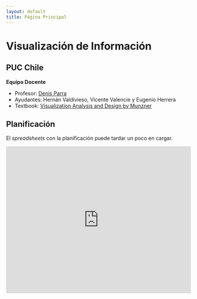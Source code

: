```yaml
---
layout: default
title: Página Principal
---
```

# Visualización de Información
## PUC Chile


**Equipo Docente**
- Profesor: [Denis Parra](http://web.ing.puc.cl/~dparra/)
- Ayudantes: Hernán Valdivieso, Vicente Valencie y Eugenio Herrera
- Textbook: [Visualization Analysis and Design by Munzner](https://www.cs.ubc.ca/~tmm/vadbook/)

## Planificación

El _spreadsheets_ con la planificación puede tardar un poco en cargar.

<iframe src="https://docs.google.com/spreadsheets/d/e/2PACX-1vRxcrC3tRa-E2VVM3mzQG1qxjdFhQj3u_JVyEJWDWVs9YbUUkj_3Bor1sjMUUtddrb-KehHHhklrjSg/pubhtml?gid=0&amp;single=true&amp;widget=true&amp;headers=false" style="border: 0" width="100%" height="400"></iframe>

